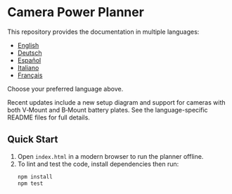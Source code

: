 # Camera Power Planner

This repository provides the documentation in multiple languages:

- [English](README.en.md)
- [Deutsch](README.de.md)
- [Español](README.es.md)
- [Italiano](README.it.md)
- [Français](README.fr.md)

Choose your preferred language above.

Recent updates include a new setup diagram and support for cameras with both V‑Mount and B‑Mount battery plates. See the language-specific README files for full details.

## Quick Start

1. Open `index.html` in a modern browser to run the planner offline.
2. To lint and test the code, install dependencies then run:
   ```bash
   npm install
   npm test
   ```
